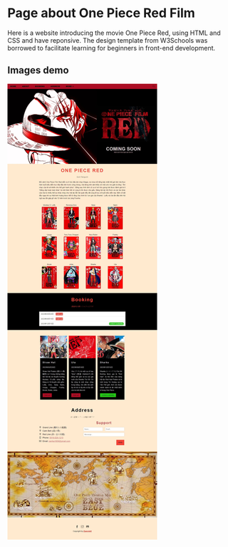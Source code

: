 #  Page about One Piece Red Film
Here is a website introducing the movie One Piece Red, using HTML and CSS and have reponsive. The design template from W3Schools was borrowed to facilitate learning for beginners in front-end development.

## Images demo
![One Piece Red](./asset/img/img_readme/web.jpeg)